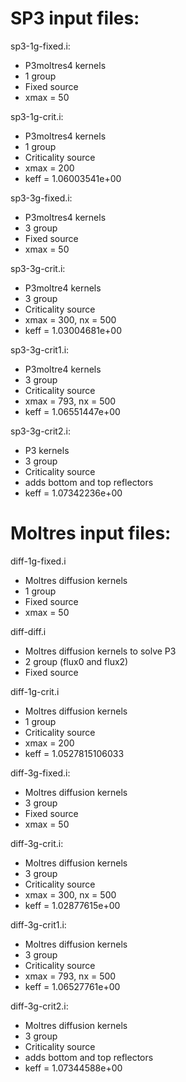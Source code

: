 # SP3 input files:

sp3-1g-fixed.i:
- P3moltres4 kernels
- 1 group
- Fixed source
- xmax = 50

sp3-1g-crit.i:
- P3moltres4 kernels
- 1 group
- Criticality source
- xmax = 200
- keff = 1.06003541e+00

sp3-3g-fixed.i:
- P3moltres4 kernels
- 3 group
- Fixed source
- xmax = 50

sp3-3g-crit.i:
- P3moltre4 kernels
- 3 group
- Criticality source
- xmax = 300, nx = 500
- keff = 1.03004681e+00

sp3-3g-crit1.i:
- P3moltre4 kernels
- 3 group
- Criticality source
- xmax = 793, nx = 500
- keff = 1.06551447e+00

sp3-3g-crit2.i:
- P3 kernels
- 3 group
- Criticality source
- adds bottom and top reflectors
- keff = 1.07342236e+00


# Moltres input files:

diff-1g-fixed.i
- Moltres diffusion kernels
- 1 group
- Fixed source
- xmax = 50

diff-diff.i
- Moltres diffusion kernels to solve P3
- 2 group (flux0 and flux2)
- Fixed source

diff-1g-crit.i
- Moltres diffusion kernels
- 1 group
- Criticality source
- xmax = 200
- keff = 1.0527815106033

diff-3g-fixed.i:
- Moltres diffusion kernels
- 3 group
- Fixed source
- xmax = 50

diff-3g-crit.i:
- Moltres diffusion kernels
- 3 group
- Criticality source
- xmax = 300, nx = 500
- keff = 1.02877615e+00

diff-3g-crit1.i:
- Moltres diffusion kernels
- 3 group
- Criticality source
- xmax = 793, nx = 500
- keff = 1.06527761e+00

diff-3g-crit2.i:
- Moltres diffusion kernels
- 3 group
- Criticality source
- adds bottom and top reflectors
- keff = 1.07344588e+00
